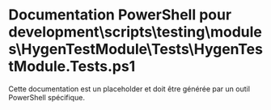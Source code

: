 # Documentation PowerShell pour development\scripts\testing\modules\HygenTestModule\Tests\HygenTestModule.Tests.ps1

Cette documentation est un placeholder et doit être générée par un outil PowerShell spécifique.

